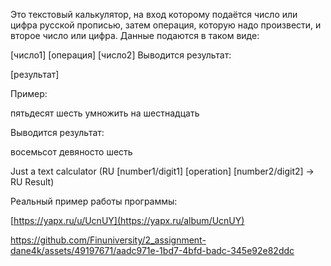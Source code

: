 Это текстовый калькулятор, на вход которому подаётся число или цифра русской прописью, затем операция, которую надо произвести, и второе число или цифра. Данные подаются в таком виде:

[число1]
[операция]
[число2]
Выводится результат:

[результат]


Пример:

пятьдесят шесть
умножить на
шестнадцать

Выводится результат:

восемьсот девяносто шесть



Just a text calculator (RU [number1/digit1] [operation] [number2/digit2] -> RU Result)


Реальный пример работы программы:


[https://yapx.ru/u/UcnUY](https://yapx.ru/album/UcnUY)


https://github.com/Finuniversity/2_assignment-dane4k/assets/49197671/aadc971e-1bd7-4bfd-badc-345e92e82ddc

